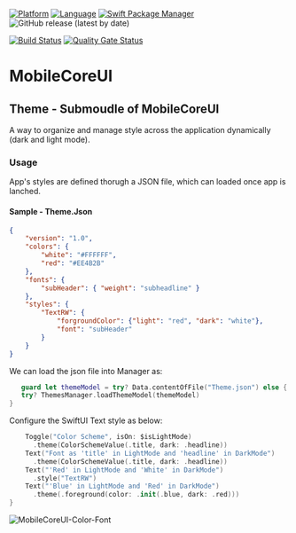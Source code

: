 [![Platform](http://img.shields.io/badge/platform-ios-blue.svg?style=flat)](https://developer.apple.com/iphone/index.action)
[![Language](http://img.shields.io/badge/language-SwiftUI-brightgreen.svg?style=flat)](https://developer.apple.com/xcode/swiftui)
[![Swift Package Manager](https://img.shields.io/badge/Swift_Package_Manager-compatible-orange?style=flat-square)](https://img.shields.io/badge/Swift_Package_Manager-compatible-orange?style=flat-square)
![GitHub release (latest by date)](https://img.shields.io/github/v/release/ppraveentr/MobileCoreUI)

[![Build Status](https://github.com/ppraveentr/MobileCoreUI/actions/workflows/on-push.yml/badge.svg)](https://github.com/ppraveentr/MobileCoreUI/actions/workflows/on-push.yml)
[![Quality Gate Status](https://sonarcloud.io/api/project_badges/measure?project=ppraveentr_MobileCoreUI&metric=alert_status)](https://sonarcloud.io/project/overview?id=ppraveentr_MobileCoreUI)


# MobileCoreUI

## Theme - Submoudle of MobileCoreUI
A way to organize and manage style across the application dynamically (dark and light mode).

### Usage
App's styles are defined thorugh a JSON file, which can loaded once app is lanched.

#### Sample - Theme.Json
```json
{
    "version": "1.0",
    "colors": {
        "white": "#FFFFFF",
        "red": "#EE4B2B"
    },
    "fonts": {
        "subHeader": { "weight": "subheadline" }
    },
    "styles": {
        "TextRW": {
            "forgroundColor": {"light": "red", "dark": "white"},
            "font": "subHeader"
        }
    }
}
```

We can load the json file into Manager as:
```swift
   guard let themeModel = try? Data.contentOfFile("Theme.json") else { return }
   try? ThemesManager.loadThemeModel(themeModel)
}
```

Configure the SwiftUI Text style as below:
```swift
    Toggle("Color Scheme", isOn: $isLightMode)
      .theme(ColorSchemeValue(.title, dark: .headline))
    Text("Font as 'title' in LightMode and 'headline' in DarkMode")
      .theme(ColorSchemeValue(.title, dark: .headline))
    Text("'Red' in LightMode and 'White' in DarkMode")
      .style("TextRW")
    Text("'Blue' in LightMode and 'Red' in DarkMode")
      .theme(.foreground(color: .init(.blue, dark: .red)))
}
```

![MobileCoreUI-Color-Font](https://user-images.githubusercontent.com/15041699/197370343-8bd27dcc-9f04-4b99-afdd-64b0030c08b9.gif)

